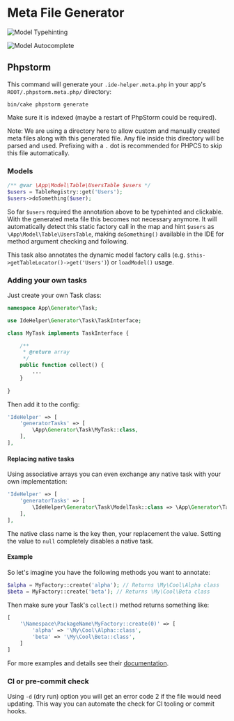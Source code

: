 #  Meta File Generator

![Model Typehinting](img/model_typehinting.png)

![Model Autocomplete](img/model_autocomplete.png) 

## Phpstorm
This command will generate your `.ide-helper.meta.php` in your app's `ROOT/.phpstorm.meta.php/` directory:
```
bin/cake phpstorm generate
```

Make sure it is indexed (maybe a restart of PhpStorm could be required).

Note: We are using a directory here to allow custom and manually created meta files along with this generated file.
Any file inside this directory will be parsed and used. Prefixing with a `.` dot is recommended for PHPCS to skip this file automatically.

### Models
```php
/** @var \App\Model\Table\UsersTable $users */
$users = TableRegistry::get('Users');
$users->doSomething($user);
```
So far `$users` required the annotation above to be typehinted and clickable.
With the generated meta file this becomes not necessary anymore.
It will automatically detect this static factory call in the map and hint `$users` as `\App\Model\Table\UsersTable`, making
`doSomething()` available in the IDE for method argument checking and following.

This task also annotates the dynamic model factory calls (e.g. `$this->getTableLocator()->get('Users')`) or `loadModel()` usage.

### Adding your own tasks
Just create your own Task class:
```php
namespace App\Generator\Task;

use IdeHelper\Generator\Task\TaskInterface;

class MyTask implements TaskInterface {

	/**
	 * @return array
	 */
	public function collect() {
		...
	}
	
}
```

Then add it to the config:
```php
'IdeHelper' => [
	'generatorTasks' => [
		\App\Generator\Task\MyTask::class,
	],
],
```

#### Replacing native tasks
Using associative arrays you can even exchange any native task with your own implementation:
```php
'IdeHelper' => [
	'generatorTasks' => [
		\IdeHelper\Generator\Task\ModelTask::class => \App\Generator\Task\MyEnhancedModelTask::class,
	],
],
```
The native class name is the key then, your replacement the value.
Setting the value to `null` completely disables a native task.

#### Example
So let's imagine you have the following methods you want to annotate:
```php
$alpha = MyFactory::create('alpha'); // Returns \My\Cool\Alpha class
$beta = MyFactory::create('beta'); // Returns \My\Cool\Beta class
```
Then make sure your Task's `collect()` method returns something like:
```php
[
	'\Namespace\PackageName\MyFactory::create(0)' => [
		'alpha' => '\My\Cool\Alpha::class',
		'beta' => '\My\Cool\Beta::class',
	]
]
```

For more examples and details see their [documentation](https://confluence.jetbrains.com/display/PhpStorm/PhpStorm+Advanced+Metadata).

### CI or pre-commit check
Using `-d` (dry run) option you will get an error code 2 if the file would need updating.
This way you can automate the check for CI tooling or commit hooks.
